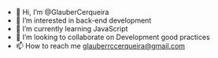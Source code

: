 - 👋 Hi, I’m @GlauberCerqueira
- 👀 I’m interested in back-end development 
- 🌱 I’m currently learning JavaScript
- 💞️ I’m looking to collaborate on Development good practices 
- 📫 How to reach me glauberrccerqueira@gmail.com

<!---
GlauberCerqueira/GlauberCerqueira is a ✨ special ✨ repository because its `README.md` (this file) appears on your GitHub profile.
You can click the Preview link to take a look at your changes.
--->
